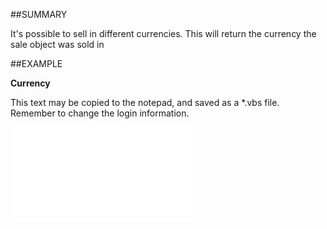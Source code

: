 

##SUMMARY

It's possible to sell in different currencies. This will return the currency the sale object was sold in


##EXAMPLE

**Currency**

This text may be copied to the notepad, and saved as a *.vbs file. Remember to change the login information.

![](../../Examples/vbs/SOSale.Currency.vbs.txt)





